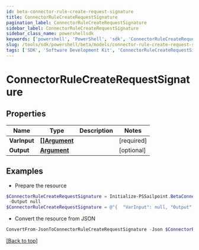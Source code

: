 ```yaml
---
id: beta-connector-rule-create-request-signature
title: ConnectorRuleCreateRequestSignature
pagination_label: ConnectorRuleCreateRequestSignature
sidebar_label: ConnectorRuleCreateRequestSignature
sidebar_class_name: powershellsdk
keywords: ['powershell', 'PowerShell', 'sdk', 'ConnectorRuleCreateRequestSignature', 'BetaConnectorRuleCreateRequestSignature'] 
slug: /tools/sdk/powershell/beta/models/connector-rule-create-request-signature
tags: ['SDK', 'Software Development Kit', 'ConnectorRuleCreateRequestSignature', 'BetaConnectorRuleCreateRequestSignature']
---
```



# ConnectorRuleCreateRequestSignature

## Properties

Name | Type | Description | Notes
------------ | ------------- | ------------- | -------------
**VarInput** | [**[]Argument**](argument) |  | [required]
**Output** | [**Argument**](argument) |  | [optional] 

## Examples

- Prepare the resource
```powershell
$ConnectorRuleCreateRequestSignature = Initialize-PSSailpoint.BetaConnectorRuleCreateRequestSignature  -VarInput null `
 -Output null
$ConnectorRuleCreateRequestSignature = @"{  "VarInput": null, "Output": null }"@
```

- Convert the resource from JSON
```powershell
ConvertFrom-JsonToConnectorRuleCreateRequestSignature -Json $ConnectorRuleCreateRequestSignature
```


[[Back to top]](#) 

